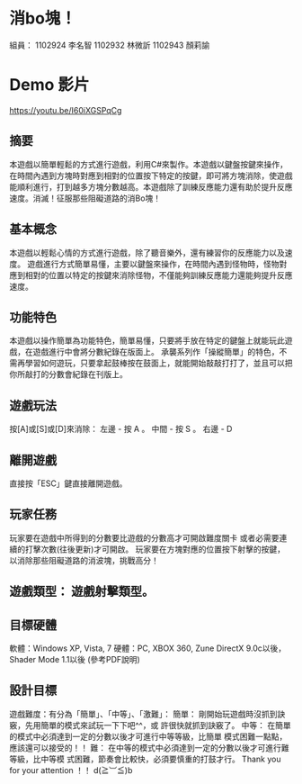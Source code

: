 # 消bo塊！
組員：
1102924 李名智 
1102932 林微訢
1102943 顏莉諭
# Demo 影片
https://youtu.be/I60iXGSPqCg

## 摘要
本遊戲以簡單輕鬆的方式進行遊戲，利用C#來製作。本遊戲以鍵盤按鍵來操作，在時間內遇到方塊時對應到相對的位置按下特定的按鍵，即可將方塊消除，使遊戲能順利進行，打到越多方塊分數越高。本遊戲除了訓練反應能力還有助於提升反應速度。消滅！征服那些阻礙道路的消Bo塊！

## 基本概念 
本遊戲以輕鬆心情的方式進行遊戲，除了聽音樂外，還有練習你的反應能力以及速度。 
遊戲進行方式簡單易懂，主要以鍵盤來操作，在時間內遇到怪物時，怪物對應到相對的位置以特定的按鍵來消除怪物，不僅能夠訓練反應能力還能夠提升反應速度。

## 功能特色 
本遊戲以操作簡單為功能特色，簡單易懂，只要將手放在特定的鍵盤上就能玩此遊戲，在遊戲進行中會將分數紀錄在版面上。
承襲系列作「操縱簡單」的特色，不需再學習如何遊玩，只要拿起鼓棒按在鼓面上，就能開始敲敲打打了，並且可以把你所敲打的分數會紀錄在刊版上。 

## 遊戲玩法
按[A]或[S]或[D]來消除： 左邊 - 按 A 。 中間 - 按 S 。 右邊 - D

## 離開遊戲
直接按「ESC」鍵直接離開遊戲。 

## 玩家任務 
玩家要在遊戲中所得到的分數要比遊戲的分數高才可開啟難度關卡 或者必需要連續的打擊次數(往後更新)才可開啟。 
玩家要在方塊對應的位置按下射擊的按鍵，以消除那些阻礙道路的消波塊，挑戰高分！

## 遊戲類型： 遊戲射擊類型。 

## 目標硬體 
軟體：Windows XP, Vista, 7 
硬體：PC, XBOX 360, Zune DirectX 9.0c以後，Shader Mode 1.1以後 	(參考PDF說明) 

## 設計目標 
遊戲難度：有分為「簡單」、「中等」、「激難」： 
簡單： 剛開始玩遊戲時沒抓到訣竅，先用簡單的模式來試玩一下下吧^^，或 許很快就抓到訣竅了。 
中等： 在簡單的模式中必須達到一定的分數以後才可進行中等等級，比簡單 模式困難一點點，應該還可以接受的！！ 
難： 在中等的模式中必須達到一定的分數以後才可進行難等級，比中等模 式困難，節奏會比較快，必須要慎重的打鼓才行。 Thank you for your attention ！！ d(≧︺≦)b
